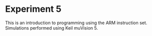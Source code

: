 # Experiment 5
 This is an introduction to programming using the ARM instruction set. Simulations performed using Keil muVision 5.
